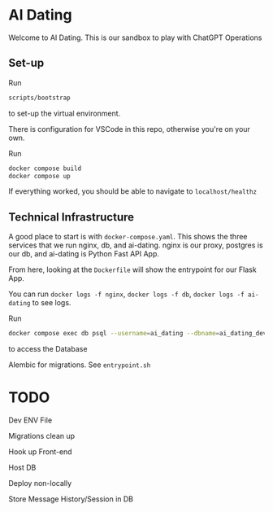 
# AI Dating

Welcome to AI Dating. This is our sandbox to play with ChatGPT Operations

## Set-up

Run
```sh
scripts/bootstrap
```
to set-up the virtual environment.

There is configuration for VSCode in this repo, otherwise you're on your own.

Run
```sh
docker compose build
docker compose up
```

If everything worked, you should be able to navigate to `localhost/healthz`

## Technical Infrastructure

A good place to start is with `docker-compose.yaml`. This shows the three services that we run nginx, db, and ai-dating. nginx is our proxy, postgres is our db, and ai-dating is Python Fast API App.

From here, looking at the `Dockerfile` will show the entrypoint for our Flask App.

You can run `docker logs -f nginx`, `docker logs -f db`, `docker logs -f ai-dating` to see logs.

Run
 ```sh
docker compose exec db psql --username=ai_dating --dbname=ai_dating_dev
```
to access the Database


Alembic for migrations. See `entrypoint.sh`

# TODO

Dev ENV File

Migrations clean up

Hook up Front-end

Host DB

Deploy non-locally

Store Message History/Session in DB
